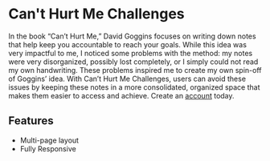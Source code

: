 # Can't Hurt Me Challenges
In the book “Can’t Hurt Me,” David Goggins focuses on writing down notes that help keep you accountable to reach your goals. While this idea was very impactful to me, I noticed some problems with the method: my notes were very disorganized, possibly lost completely, or I simply could not read my own handwriting. These problems inspired me to create my own spin-off of Goggins’ idea. With Can’t Hurt Me Challenges, users can avoid these issues by keeping these notes in a more consolidated, organized space that makes them easier to access and achieve. Create an 
[account](https://cant-hurt-me.herokuapp.com/register) today.

## Features
- Multi-page layout
- Fully Responsive

